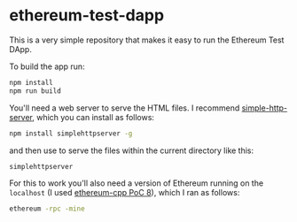 # ethereum-test-dapp

This is a very simple repository that makes it easy to run the Ethereum Test DApp.

To build the app run:

```bash
npm install
npm run build
```

You'll need a web server to serve the HTML files. I recommend
[simple-http-server](https://www.npmjs.com/package/simplehttpserver), which you can install as follows:

```bash
npm install simplehttpserver -g
```
and then use to serve the files within the current directory like this:

```bash
simplehttpserver
```

For this to work you'll also need a version of Ethereum running on the `localhost` (I used
[ethereum-cpp PoC 8](https://github.com/ethereum/cpp-ethereum/tree/poc-8-tag)), which I ran as follows:

```bash
ethereum -rpc -mine
```
